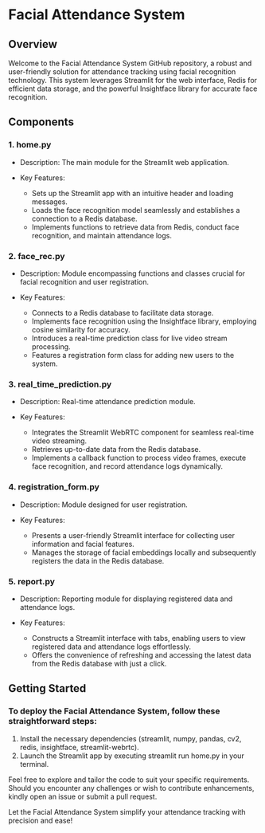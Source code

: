 # Facial Attendance System 

## Overview

Welcome to the Facial Attendance System GitHub repository, a robust and user-friendly solution for attendance tracking using facial recognition technology. This system leverages Streamlit for the web interface, Redis for efficient data storage, and the powerful Insightface library for accurate face recognition.

## Components

### 1. home.py

   * Description: The main module for the Streamlit web application.
  
   * Key Features:

      * Sets up the Streamlit app with an intuitive header and loading messages.
      * Loads the face recognition model seamlessly and establishes a connection to a Redis database.
      * Implements functions to retrieve data from Redis, conduct face recognition, and maintain attendance logs.
    
### 2. face_rec.py

  * Description: Module encompassing functions and classes crucial for facial recognition and user registration.

  * Key Features:

      * Connects to a Redis database to facilitate data storage.
      * Implements face recognition using the Insightface library, employing cosine similarity for accuracy.
      * Introduces a real-time prediction class for live video stream processing.
      * Features a registration form class for adding new users to the system.
    
### 3. real_time_prediction.py

  * Description: Real-time attendance prediction module.

  * Key Features:

    * Integrates the Streamlit WebRTC component for seamless real-time video streaming.
    * Retrieves up-to-date data from the Redis database.
    * Implements a callback function to process video frames, execute face recognition, and record attendance logs dynamically.

### 4. registration_form.py

  * Description: Module designed for user registration.

  * Key Features:

    * Presents a user-friendly Streamlit interface for collecting user information and facial features.
    * Manages the storage of facial embeddings locally and subsequently registers the data in the Redis database.
      
### 5. report.py
   
  * Description: Reporting module for displaying registered data and attendance logs.

  * Key Features:

    * Constructs a Streamlit interface with tabs, enabling users to view registered data and attendance logs effortlessly.
    * Offers the convenience of refreshing and accessing the latest data from the Redis database with just a click.
      
## Getting Started

### To deploy the Facial Attendance System, follow these straightforward steps:

1. Install the necessary dependencies (streamlit, numpy, pandas, cv2, redis, insightface, streamlit-webrtc).
2. Launch the Streamlit app by executing streamlit run home.py in your terminal.

   
Feel free to explore and tailor the code to suit your specific requirements. Should you encounter any challenges or wish to contribute enhancements, kindly open an issue or submit a pull request.

Let the Facial Attendance System simplify your attendance tracking with precision and ease!

